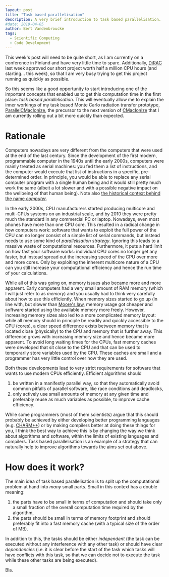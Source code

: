 ```yaml
---
layout: post
title: "Task based parallelisation"
description: A very brief introduction to task based parallelisation.
#date: 2019-04-05
author: Bert Vandenbroucke
tags: 
  - Scientific Computing
  - Code Development
---
```


This week's post will need to be quite short, as I am currently on a 
conference in Finland and have very little time to spare. Additionally, 
[DiRAC](https://dirac.ac.uk/) last week approved our short project worth 
half a million CPU hours (and starting... this week), so that I am very 
busy trying to get this project running as quickly as possible.

So this seems like a good opportunity to start introducing one of the 
important concepts that enabled us to get this computation time in the 
first place: *task based parallelisation*. This will eventually allow me 
to explain the inner workings of my task based Monte Carlo radiation 
transfer prototype, 
[ParallelCMacIonize](https://github.com/bwvdnbro/ParallelCMacIonize), 
the precursor to the next version of 
[CMacIonize](https://github.com/bwvdnbro/CMacIonize) that I am currently 
rolling out a bit more quickly than expected.

# Rationale

Computers nowadays are very different from the computers that were used 
at the end of the last century. Since the development of the first 
modern, programmable computer in the 1940s until the early 2000s, 
computers were mainly treated as serial machines: you fed them a list of 
instructions, and the computer would execute that list of instructions 
in a specific, pre-determined order. In principle, you would be able to 
replace any serial computer program with a single human being and it 
would still pretty much work the same (albeit a lot slower and with a 
possible negative impact on the wellbeing of that human being). Note 
also [the historical context behind the name 
*computer*](https://en.wikipedia.org/wiki/Human_computer).

In the early 2000s, CPU manufacturers started producing multicore and 
multi-CPUs systems on an industrial scale, and by 2010 they were pretty 
much the standard in any commercial PC or laptop. Nowadays, even most 
phones have more than one CPU core. This resulted in a radical change in 
how computers work: software that wants to exploit the full power of the 
CPU can no longer consist of a simple list of serial commands, but 
instead needs to use some kind of *parallelisation strategy*. Ignoring 
this leads to a massive waste of computational resources. Furthermore, 
it puts a hard limit on how fast your software works: individual CPU 
cores no longer get any faster, but instead spread out the increasing 
speed of the CPU over more and more cores. Only by exploiting the 
inherent multicore nature of a CPU can you still increase your 
computational efficiency and hence the run time of your calculations.

While all of this was going on, memory issues also became more and more 
apparent. Early computers had a very small amount of RAM memory (which I 
will just refer to as *memory*) and you usually had to think very 
carefully about how to use this efficiently. When memory sizes started 
to go up (in line with, but slower than [Moore's 
law](https://en.wikipedia.org/wiki/Moore%27s_law), memory usage got 
cheaper and software started using the available memory more freely. 
However, increasing memory sizes also led to a more complicated memory 
layout: while all memory should in principle be readily and quickly 
accessible to the CPU (cores), a clear speed difference exists between 
memory that is located close (physically) to the CPU and memory that is 
further away. This difference grows with increasing memory size and 
hence became more apparent. To avoid long waiting times for the CPUs, 
fast memory caches were developed that sit close to the CPU and that can 
be used to temporarily store variables used by the CPU. These caches are 
small and a programmer has very little control over how they are used.

Both these developments lead to very strict requirements for software 
that wants to use modern CPUs efficiently. Efficient algorithms should
 1. be written in a manifestly parallel way, so that they automatically 
avoid common pitfalls of parallel software, like race conditions and 
deadlocks,
 2. only actively use small amounts of memory at any given time and 
preferably reuse as much variables as possible, to improve cache 
efficiency.

While some programmers (most of them scientists) argue that this should 
probably be achieved by either developing better programming languages 
(e.g. [CHARM++](http://charmplusplus.org/)) or by making compilers 
better at doing these things for you, I think the best way to achieve 
this is by changing the way we think about algorithms and software, 
within the limits of existing languages and compilers. Task based 
parallelisation is an example of a strategy that can naturally help to 
improve algorithms towards the aims set out above.

# How does it work?

The main idea of task based parallelisation is to split up the 
computational problem at hand into *many* small parts. Small in this 
context has a double meaning:
 1. the parts have to be small in terms of computation and should take 
only a small fraction of the overall computation time required by the 
algorithm,
 2. the parts should be small in terms of memory footprint and should 
preferably fit into a fast memory cache (with a typical size of the 
order of MB).

In addition to this, the tasks should be either *independent* (the task 
can be executed without any interference with any other task) or should 
have clear *dependencies* (i.e. it is clear before the start of the task 
which tasks will have conflicts with this task, so that we can decide 
not to execute the task while these other tasks are being executed).

Bla.
